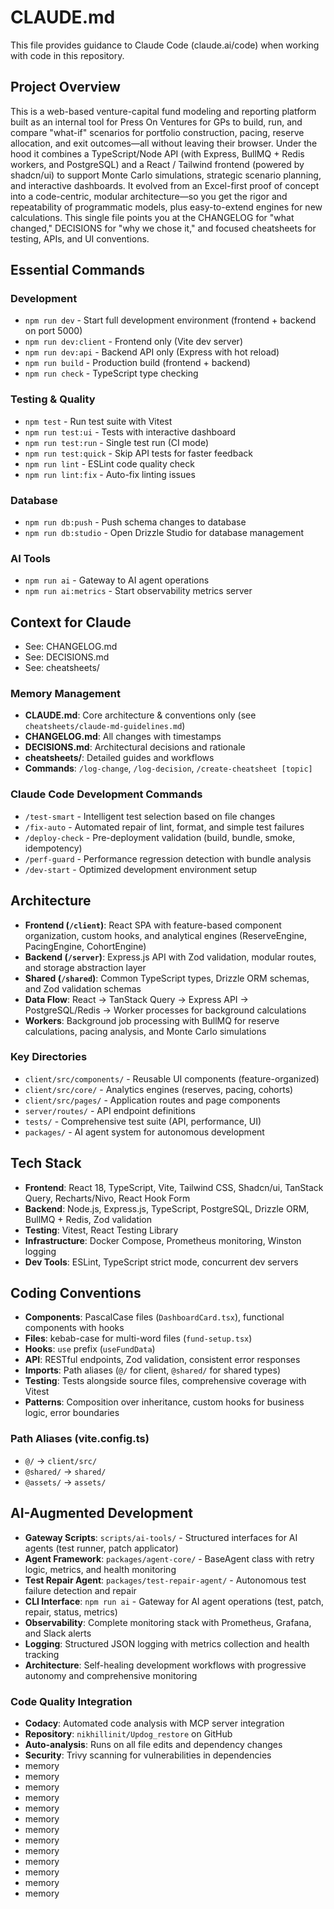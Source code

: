 # CLAUDE.md

This file provides guidance to Claude Code (claude.ai/code) when working with code in this repository.

## Project Overview  
This is a web-based venture-capital fund modeling and reporting platform built as an internal tool for Press On Ventures for GPs to build, run, and compare "what-if" scenarios for portfolio construction, pacing, reserve allocation, and exit outcomes—all without leaving their browser. Under the hood it combines a TypeScript/Node API (with Express, BullMQ + Redis workers, and PostgreSQL) and a React / Tailwind frontend (powered by shadcn/ui) to support Monte Carlo simulations, strategic scenario planning, and interactive dashboards. It evolved from an Excel-first proof of concept into a code-centric, modular architecture—so you get the rigor and repeatability of programmatic models, plus easy-to-extend engines for new calculations. This single file points you at the CHANGELOG for "what changed," DECISIONS for "why we chose it," and focused cheatsheets for testing, APIs, and UI conventions.

## Essential Commands

### Development
- `npm run dev` - Start full development environment (frontend + backend on port 5000)
- `npm run dev:client` - Frontend only (Vite dev server)
- `npm run dev:api` - Backend API only (Express with hot reload)
- `npm run build` - Production build (frontend + backend)
- `npm run check` - TypeScript type checking

### Testing & Quality
- `npm test` - Run test suite with Vitest
- `npm run test:ui` - Tests with interactive dashboard  
- `npm run test:run` - Single test run (CI mode)
- `npm run test:quick` - Skip API tests for faster feedback
- `npm run lint` - ESLint code quality check
- `npm run lint:fix` - Auto-fix linting issues

### Database
- `npm run db:push` - Push schema changes to database
- `npm run db:studio` - Open Drizzle Studio for database management

### AI Tools
- `npm run ai` - Gateway to AI agent operations
- `npm run ai:metrics` - Start observability metrics server

## Context for Claude  
- See: CHANGELOG.md  
- See: DECISIONS.md  
- See: cheatsheets/

### Memory Management
- **CLAUDE.md**: Core architecture & conventions only (see `cheatsheets/claude-md-guidelines.md`)
- **CHANGELOG.md**: All changes with timestamps
- **DECISIONS.md**: Architectural decisions and rationale
- **cheatsheets/**: Detailed guides and workflows
- **Commands**: `/log-change`, `/log-decision`, `/create-cheatsheet [topic]`

### Claude Code Development Commands
- `/test-smart` - Intelligent test selection based on file changes
- `/fix-auto` - Automated repair of lint, format, and simple test failures
- `/deploy-check` - Pre-deployment validation (build, bundle, smoke, idempotency)
- `/perf-guard` - Performance regression detection with bundle analysis
- `/dev-start` - Optimized development environment setup

## Architecture
- **Frontend (`/client`)**: React SPA with feature-based component organization, custom hooks, and analytical engines (ReserveEngine, PacingEngine, CohortEngine)
- **Backend (`/server`)**: Express.js API with Zod validation, modular routes, and storage abstraction layer
- **Shared (`/shared`)**: Common TypeScript types, Drizzle ORM schemas, and Zod validation schemas
- **Data Flow**: React → TanStack Query → Express API → PostgreSQL/Redis → Worker processes for background calculations
- **Workers**: Background job processing with BullMQ for reserve calculations, pacing analysis, and Monte Carlo simulations

### Key Directories
- `client/src/components/` - Reusable UI components (feature-organized)
- `client/src/core/` - Analytics engines (reserves, pacing, cohorts)
- `client/src/pages/` - Application routes and page components
- `server/routes/` - API endpoint definitions
- `tests/` - Comprehensive test suite (API, performance, UI)
- `packages/` - AI agent system for autonomous development

## Tech Stack
- **Frontend**: React 18, TypeScript, Vite, Tailwind CSS, Shadcn/ui, TanStack Query, Recharts/Nivo, React Hook Form
- **Backend**: Node.js, Express.js, TypeScript, PostgreSQL, Drizzle ORM, BullMQ + Redis, Zod validation
- **Testing**: Vitest, React Testing Library
- **Infrastructure**: Docker Compose, Prometheus monitoring, Winston logging
- **Dev Tools**: ESLint, TypeScript strict mode, concurrent dev servers

## Coding Conventions
- **Components**: PascalCase files (`DashboardCard.tsx`), functional components with hooks
- **Files**: kebab-case for multi-word files (`fund-setup.tsx`)
- **Hooks**: `use` prefix (`useFundData`)
- **API**: RESTful endpoints, Zod validation, consistent error responses
- **Imports**: Path aliases (`@/` for client, `@shared/` for shared types)
- **Testing**: Tests alongside source files, comprehensive coverage with Vitest
- **Patterns**: Composition over inheritance, custom hooks for business logic, error boundaries

### Path Aliases (vite.config.ts)
- `@/` → `client/src/`
- `@shared/` → `shared/`
- `@assets/` → `assets/`

## AI-Augmented Development
- **Gateway Scripts**: `scripts/ai-tools/` - Structured interfaces for AI agents (test runner, patch applicator)
- **Agent Framework**: `packages/agent-core/` - BaseAgent class with retry logic, metrics, and health monitoring
- **Test Repair Agent**: `packages/test-repair-agent/` - Autonomous test failure detection and repair
- **CLI Interface**: `npm run ai` - Gateway for AI agent operations (test, patch, repair, status, metrics)
- **Observability**: Complete monitoring stack with Prometheus, Grafana, and Slack alerts
- **Logging**: Structured JSON logging with metrics collection and health tracking
- **Architecture**: Self-healing development workflows with progressive autonomy and comprehensive monitoring

### Code Quality Integration
- **Codacy**: Automated code analysis with MCP server integration
- **Repository**: `nikhillinit/Updog_restore` on GitHub
- **Auto-analysis**: Runs on all file edits and dependency changes
- **Security**: Trivy scanning for vulnerabilities in dependencies
- memory
- memory
- memory
- memory
- memory
- memory
- memory
- memory
- memory
- memory
- memory
- memory
- memory